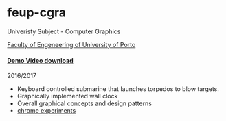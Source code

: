# feup-cgra

Univeristy Subject - Computer Graphics

[Faculty of Engeneering of University of Porto](https://sigarra.up.pt/feup/en/WEB_PAGE.INICIAL)
#### [Demo Video download](https://github.com/msramalho/feup-cgra/blob/master/cgra.mp4?raw=true)
2016/2017
 - Keyboard controlled submarine that launches torpedos to blow targets.
 - Graphically implemented wall clock
 - Overall graphical concepts and design patterns
 - [chrome experiments](https://workshop.chromeexperiments.com/)
